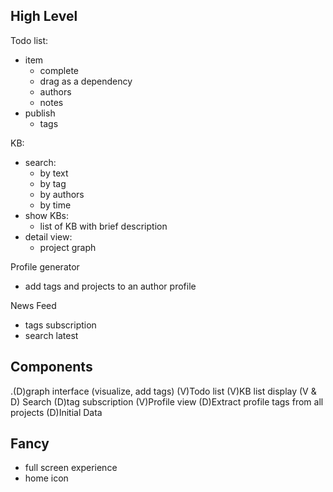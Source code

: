 ## High Level
Todo list:
- item
    - complete
    - drag as a dependency
    - authors
    - notes
- publish
    - tags

KB:
- search:
    - by text
    - by tag
    - by authors
    - by time
- show KBs:
    - list of KB with brief description
- detail view:
    - project graph

Profile generator
- add tags and projects to an author profile

News Feed
- tags subscription
- search latest

## Components
.(D)graph interface (visualize, add tags)
(V)Todo list
(V)KB list display
(V & D) Search
(D)tag subscription
(V)Profile view
(D)Extract profile tags from all projects
(D)Initial Data

## Fancy
- full screen experience
- home icon